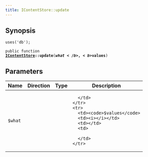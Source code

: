 ```yaml
---
title: IContentStore::update
---
```


## Synopsis

<code>uses('db');</code>

<code>public function <b><a href="IContentStore">IContentStore</a>::update</b>(<b>$what</b>, <b>$values</b>)</code>

## Parameters

<table>
  <thead>
    <tr>
      <th>Name</th>
      <th>Direction</th>
      <th>Type</th>
      <th>Description</th>
    </tr>
  </thead>
  <tbody>
    <tr>
      <td><code>$what</code>
      <td><i></i></td>
      <td></td>
      <td>

      </td>
    </tr>
    <tr>
      <td><code>$values</code>
      <td><i></i></td>
      <td></td>
      <td>

      </td>
    </tr>
  </tbody>
</table>

